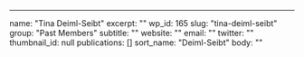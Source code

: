---
  name: "Tina Deiml-Seibt"
  excerpt: ""
  wp_id: 165
  slug: "tina-deiml-seibt"
  group: "Past Members"
  subtitle: ""
  website: ""
  email: ""
  twitter: ""
  thumbnail_id: null
  publications: []
  sort_name: "Deiml-Seibt"
  body: ""
